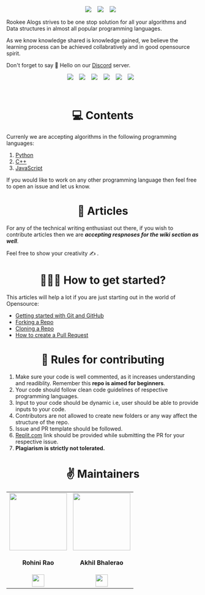 <p align="center">
  <img src="https://forthebadge.com/images/badges/built-by-developers.svg"/>&nbsp;&nbsp;&nbsp;
  <img src="https://forthebadge.com/images/badges/built-with-love.svg"/>&nbsp;&nbsp;&nbsp;
  <img src="https://forthebadge.com/images/badges/built-with-swag.svg"/>&nbsp;&nbsp;&nbsp;
</p>

Rookee Alogs strives to be one stop solution for all your algorithms and Data structures in almost all popular programming languages.

As we know knowledge shared is knowledge gained, we believe the learning process can be achieved collabratively and in good opensource spirit.

Don't forget to say 👋 Hello on our [Discord](https://discord.gg/rGXT8HGH) server.

<p align="center">
  <a target="_blank"href="https://instagram.com/rookeecoders"><img src="https://img.shields.io/badge/Instagram-E4405F?style=for-the-badge&logo=instagram&logoColor=white"/></a>&nbsp;&nbsp;&nbsp;
  <a target="_blank"href="https://www.twitter.com/RookeeCoders/"><img src="https://img.shields.io/badge/Twitter-1DA1F2?style=for-the-badge&logo=twitter&logoColor=white" /></a>&nbsp;&nbsp;&nbsp;
  <a target="_blank"href="https://www.linkedin.com/company/rookeecoders"><img src="https://img.shields.io/badge/LinkedIn-0077B5?style=for-the-badge&logo=linkedin&logoColor=white" /></a>&nbsp;&nbsp;&nbsp;
  <a target="_blank"href="https://github.com/Rookee-Coders"><img src="https://img.shields.io/badge/GitHub-100000?style=for-the-badge&logo=github&logoColor=white" /></a>&nbsp;&nbsp;&nbsp;
  <a target="_blank"href="https://discord.gg/rGXT8HGH"><img src="https://img.shields.io/badge/Discord-7289DA?style=for-the-badge&logo=discord&logoColor=white" /></a>&nbsp;&nbsp;&nbsp;
  <a target="_blank"href="mailto:rookeecoders@gmail.com?subject=I%20am%20here%20from%20RookeeAlgos"><img src="https://img.shields.io/badge/Gmail-D14836?style=for-the-badge&logo=gmail&logoColor=white" /></a>&nbsp;&nbsp;&nbsp;
</p>
</br>

<h1 align="center">💻 Contents</h1>

Currenly we are accepting algorithms in the following programming languages:

1. [Python](./Python/)
2. [C++](./Python/)
3. [JavaScript](./Python/)

If you would like to work on any other programming language then feel free to open an issue and let us know.

<h1 align="center">📝 Articles</h1>

For any of the technical writing enthusiast out there, if you wish to contribute articles then we are ***accepting respnoses for the wiki section as well***.

Feel free to show your creativity ✍️ .

<h1 align="center">👨🏻‍💻 How to get started?</h1>

This articles will help a lot if you are just starting out in the world of Opensource:

- [Getting started with Git and GitHub](https://towardsdatascience.com/getting-started-with-git-and-github-6fcd0f2d4ac6)
- [Forking a Repo](https://help.github.com/en/github/getting-started-with-github/fork-a-repo)
- [Cloning a Repo](https://help.github.com/en/desktop/contributing-to-projects/creating-a-pull-request)
- [How to create a Pull Request](https://opensource.com/article/19/7/create-pull-request-github)


<h1 align="center">📌 Rules for contributing</h1>

1. Make sure your code is well commented, as it increases understanding and readiblity. Remember this **repo is aimed for beginners**.
2. Your code should follow clean code guidelines of respective programming languages.
3. Input to your code should be dynamic i.e, user should be able to provide inputs to your code.
4. Contributors are not allowed to create new folders or any way affect the structure of the repo. 
5. Issue and PR template should be followed.
6. [Replit.com](https://replit.com/) link should be provided while submitting the PR for your respective issue.
7. **Plagiarism is strictly not tolerated.**


<h1 align="center">✌️ Maintainers</h1>

<table align="center">
<tr>
<td align="center"><a href="https://github.com/RohiniRG"><img src="https://avatars.githubusercontent.com/u/64858610?s=400&u=b9bba0b2b4609a5a282ba658592205838cf51c86&v=4" width=150px height=150px /></a></br> <h4>Rohini Rao</h4>   
<a href="https://www.linkedin.com/in/rohini-rg/"><img src="https://mpng.subpng.com/20180324/vhe/kisspng-linkedin-computer-icons-logo-social-networking-ser-facebook-5ab6ebfe5f5397.2333748215219374063905.jpg" width="32px" height="32px"></a></td>

<td align="center"><a href="https://github.com/iamakkkhil"><img src="https://iili.io/nQohTx.md.jpg" width=150px height=150px /></a></br> <h4>Akhil Bhalerao</h4>   
<a href="https://www.linkedin.com/in/akhilbhalerao/"><img src="https://mpng.subpng.com/20180324/vhe/kisspng-linkedin-computer-icons-logo-social-networking-ser-facebook-5ab6ebfe5f5397.2333748215219374063905.jpg" width="32px" height="32px"></a></td>
</tr>
</table>
